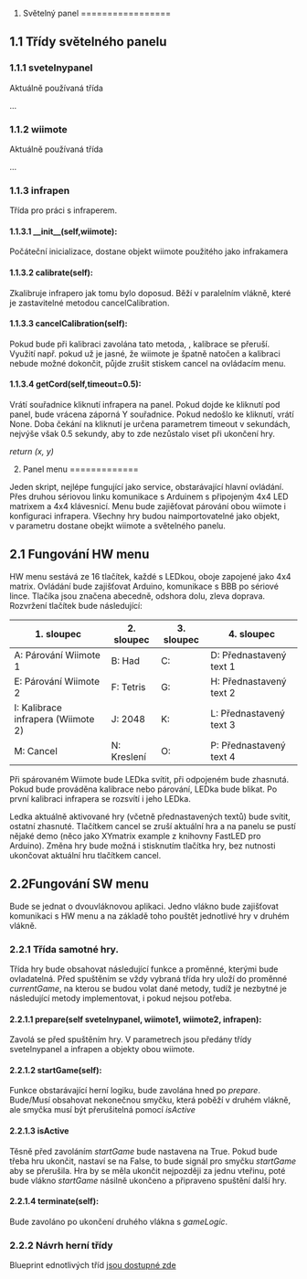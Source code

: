 1. Světelný panel
=================

1.1 Třídy světelného panelu
---------------------------

### 1.1.1 svetelnypanel

Aktuálně používaná třída

…

### 1.1.2 wiimote

Aktuálně používaná třída

…

### 1.1.3 infrapen

Třída pro práci s infraperem.

#### 1.1.3.1 \_\_init\_\_(self,wiimote):

Počáteční inicializace, dostane objekt wiimote použitého jako
infrakamera

#### 1.1.3.2 calibrate(self):

Zkalibruje infrapero jak tomu bylo doposud. Běží v paralelním vlákně,
které je zastavitelné metodou cancelCalibration.

#### 1.1.3.3 cancelCalibration(self):

Pokud bude při kalibraci zavolána tato metoda, , kalibrace se přeruší.
Využití např. pokud už je jasné, že wiimote je špatně natočen a
kalibraci nebude možné dokončit, půjde zrušit stiskem cancel na
ovládacím menu.

#### 1.1.3.4 getCord(self,timeout=0.5):

Vrátí souřadnice kliknutí infrapera na panel. Pokud dojde ke kliknutí
pod panel, bude vrácena záporná Y souřadnice. Pokud nedošlo ke kliknutí,
vrátí None. Doba čekání na kliknutí je určena parametrem timeout
v sekundách, nejvýše však 0.5 sekundy, aby to zde nezůstalo viset při
ukončení hry.

*return (x, y)*

2. Panel menu
=============

Jeden skript, nejlépe fungující jako service, obstarávající hlavní
ovládání. Přes druhou sériovou linku komunikace s Arduinem s připojeným
4x4 LED matrixem a 4x4 klávesnicí. Menu bude zajiěťovat párování obou
wiimote i konfiguraci infrapera. Všechny hry budou naimportovatelné jako
objekt, v parametru dostane obejkt wiimote a světelného panelu.

2.1 Fungování HW menu
---------------------

HW menu sestává ze 16 tlačítek, každé s LEDkou, oboje zapojené jako 4x4
matrix. Ovládání bude zajišťovat Arduino, komunikace s BBB po sériové
lince. Tlačíka jsou značena abecedně, odshora dolu, zleva doprava. Rozvržení tlačítek bude následující:

| 1. sloupec |  2. sloupec | 3. sloupec | 4. sloupec | 
|---|---|---|---|
| A: Párování Wiimote 1                | B: Had     | C:      | D: Přednastavený text 1 |
| E: Párování Wiimote 2                | F: Tetris  | G:      | H: Přednastavený text 2 |
| I: Kalibrace infrapera (Wiimote 2)   | J: 2048    | K:      | L: Přednastavený text 3 |
| M: Cancel                            | N: Kreslení| O:      | P: Přednastavený text 4 |

Při spárovaném Wiimote bude LEDka svítit, při odpojeném bude zhasnutá.
Pokud bude prováděna kalibrace nebo párování, LEDka bude blikat. Po
první kalibraci infrapera se rozsvítí i jeho LEDka.

Ledka aktuálně aktivované hry (včetně přednastavených textů) bude
svítit, ostatní zhasnuté. Tlačítkem cancel se zruší aktuální hra a na
panelu se pustí nějaké demo (něco jako XYmatrix example z knihovny
FastLED pro Arduino). Změna hry bude možná i stisknutím tlačítka hry,
bez nutnosti ukončovat aktuální hru tlačítkem cancel.

2.2Fungování SW menu
--------------------

Bude se jednat o dvouvláknovou aplikaci. Jedno vlákno bude zajišťovat
komunikaci s HW menu a na základě toho pouštět jednotlivé hry v druhém
vlákně.

### 2.2.1 Třída samotné hry.

Třída hry bude obsahovat následující funkce a proměnné, kterými bude
ovladatelná. Před spuštěním se vždy vybraná třída hry uloží do proměnné
*currentGame*, na kterou se budou volat dané metody, tudíž je nezbytné
je následující metody implementovat, i pokud nejsou potřeba.

#### 2.2.1.1 prepare(self svetelnypanel, wiimote1, wiimote2, infrapen):

Zavolá se před spuštěním hry. V parametrech jsou předány třídy
svetelnypanel a infrapen a objekty obou wiimote.

#### 2.2.1.2 startGame(self):

Funkce obstarávající herní logiku, bude zavolána hned po *prepare*.
Bude/Musí obsahovat nekonečnou smyčku, která poběží v druhém vlákně, ale
smyčka musí být přerušitelná pomocí *isActive*

#### 2.2.1.3 isActive

Těsně před zavoláním *startGame* bude nastavena na True. Pokud bude
třeba hru ukončit, nastaví se na False, to bude signál pro smyčku
*startGame* aby se přerušila. Hra by se měla ukončit nejpozději za jednu
vteřinu, poté bude vlákno *startGame* násilně ukončeno a připraveno
spuštění další hry.

#### 2.2.1.4 terminate(self):

Bude zavoláno po ukončení
druhého vlákna s *gameLogic*.


### 2.2.2 Návrh herní třídy
Blueprint ednotlivých tříd [jsou dostupné zde](https://github.com/gymgeek/led_panel/tree/master/source/BBB/blueprints)
